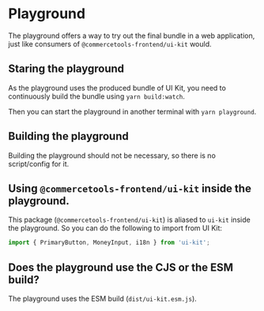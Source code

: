 # Playground

The playground offers a way to try out the final bundle in a web application, just like consumers of `@commercetools-frontend/ui-kit` would.

## Staring the playground

As the playground uses the produced bundle of UI Kit, you need to continuously build the bundle using `yarn build:watch`.

Then you can start the playground in another terminal with `yarn playground`.

## Building the playground

Building the playground should not be necessary, so there is no script/config for it.

## Using `@commercetools-frontend/ui-kit` inside the playground.

This package (`@commercetools-frontend/ui-kit`) is aliased to `ui-kit` inside the playground. So you can do the following to import from UI Kit:

```js
import { PrimaryButton, MoneyInput, i18n } from 'ui-kit';
```

## Does the playground use the CJS or the ESM build?

The playground uses the ESM build (`dist/ui-kit.esm.js`).
